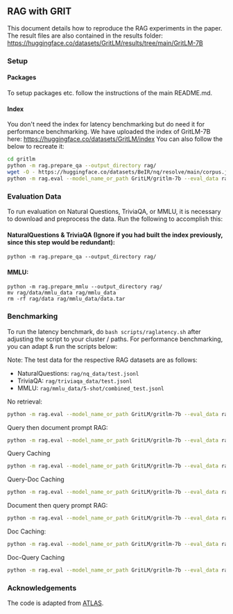## RAG with GRIT

This document details how to reproduce the RAG experiments in the paper. The result files are also contained in the results folder: https://huggingface.co/datasets/GritLM/results/tree/main/GritLM-7B

### Setup

#### Packages

To setup packages etc. follow the instructions of the main README.md.

#### Index

You don't need the index for latency benchmarking but do need it for performance benchmarking.
We have uploaded the index of GritLM-7B here: https://huggingface.co/datasets/GritLM/index
You can also follow the below to recreate it:

```bash
cd gritlm
python -m rag.prepare_qa --output_directory rag/
wget -O - https://huggingface.co/datasets/BeIR/nq/resolve/main/corpus.jsonl.gz | gunzip > corpus.jsonl
python -m rag.eval --model_name_or_path GritLM/gritlm-7b --eval_data rag/nq_data/test.jsonl --passages corpus.jsonl --save_index_path index_nq
```

### Evaluation Data

To run evaluation on Natural Questions, TriviaQA, or MMLU, it is necessary to download and preprocess the data. Run the following to accomplish this:

#### NaturalQuestions & TriviaQA (Ignore if you had built the index previously, since this step would be redundant):

```base
python -m rag.prepare_qa --output_directory rag/
```

#### MMLU:

```base
python -m rag.prepare_mmlu --output_directory rag/
mv rag/data/mmlu_data rag/mmlu_data
rm -rf rag/data rag/mmlu_data/data.tar
```

### Benchmarking

To run the latency benchmark, do `bash scripts/raglatency.sh` after adjusting the script to your cluster / paths. For performance benchmarking, you can adapt & run the scripts below:

Note: The test data for the respective RAG datasets are as follows:

- NaturalQuestions: `rag/nq_data/test.jsonl`
- TriviaQA: `rag/triviaqa_data/test.jsonl`
- MMLU: `rag/mmlu_data/5-shot/combined_test.jsonl`

No retrieval:

```bash
python -m rag.eval --model_name_or_path GritLM/gritlm-7b --eval_data rag/nq_data/test.jsonl --no_retrieval --load_index_path index_nq --cache query
```

Query then document prompt RAG:

```bash
python -m rag.eval --model_name_or_path GritLM/gritlm-7b --eval_data rag/nq_data/test.jsonl --passages corpus.jsonl --load_index_path index_nq --prompt query
```

Query Caching

```bash
python -m rag.eval --model_name_or_path GritLM/gritlm-7b --eval_data rag/nq_data/test.jsonl --passages corpus.jsonl --load_index_path index_nq --cache query
```

Query-Doc Caching

```bash
python -m rag.eval --model_name_or_path GritLM/gritlm-7b --eval_data rag/nq_data/test.jsonl --passages corpus.jsonl --load_index_path index_nq --cache querydoc
```

Document then query prompt RAG:

```bash
python -m rag.eval --model_name_or_path GritLM/gritlm-7b --eval_data rag/nq_data/test.jsonl --passages corpus.jsonl --load_index_path index_nq --prompt doc
```

Doc Caching:

```bash
python -m rag.eval --model_name_or_path GritLM/gritlm-7b --eval_data rag/nq_data/test.jsonl --passages corpus.jsonl --load_index_path index_nq --cache doc
```

Doc-Query Caching

```bash
python -m rag.eval --model_name_or_path GritLM/gritlm-7b --eval_data rag/nq_data/test.jsonl --passages corpus.jsonl --load_index_path index_nq --cache docquery
```

### Acknowledgements

The code is adapted from [ATLAS](https://github.com/facebookresearch/atlas).

